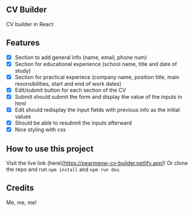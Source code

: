 CV Builder
----------

CV builder in React

Features
--------

- [x] Section to add general info (name, email, phone num)
- [x] Section for educational experience (school name, title and date of study)
- [x] Section for practical experiece (company name, position title, main resonsibilities, start and end of work dates)
- [x] Edit/submit button for each section of the CV
- [x] Submit should submit the form and display the value of the inputs in html
- [x] Edit should redisplay the input fields with previous info as the initial values
- [x] Should be able to resubmit the inputs afterward
- [x] Nice styling with css

How to use this project
-----------------------
Visit the live link (here)[https://pearmeow-cv-builder.netlify.app]! Or clone the repo and run `npm install` and `npm run dev`.

Credits
-------

Me, me, me!
